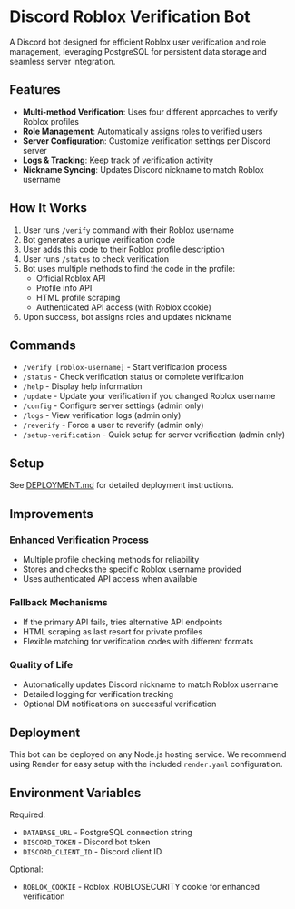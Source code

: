 # Discord Roblox Verification Bot

A Discord bot designed for efficient Roblox user verification and role management, leveraging PostgreSQL for persistent data storage and seamless server integration.

## Features

- **Multi-method Verification**: Uses four different approaches to verify Roblox profiles
- **Role Management**: Automatically assigns roles to verified users
- **Server Configuration**: Customize verification settings per Discord server
- **Logs & Tracking**: Keep track of verification activity
- **Nickname Syncing**: Updates Discord nickname to match Roblox username

## How It Works

1. User runs `/verify` command with their Roblox username
2. Bot generates a unique verification code
3. User adds this code to their Roblox profile description
4. User runs `/status` to check verification
5. Bot uses multiple methods to find the code in the profile:
   - Official Roblox API
   - Profile info API
   - HTML profile scraping
   - Authenticated API access (with Roblox cookie)
6. Upon success, bot assigns roles and updates nickname

## Commands

- `/verify [roblox-username]` - Start verification process
- `/status` - Check verification status or complete verification
- `/help` - Display help information
- `/update` - Update your verification if you changed Roblox username
- `/config` - Configure server settings (admin only)
- `/logs` - View verification logs (admin only)
- `/reverify` - Force a user to reverify (admin only)
- `/setup-verification` - Quick setup for server verification (admin only)

## Setup

See [DEPLOYMENT.md](DEPLOYMENT.md) for detailed deployment instructions.

## Improvements

### Enhanced Verification Process
- Multiple profile checking methods for reliability
- Stores and checks the specific Roblox username provided
- Uses authenticated API access when available

### Fallback Mechanisms
- If the primary API fails, tries alternative API endpoints
- HTML scraping as last resort for private profiles
- Flexible matching for verification codes with different formats

### Quality of Life
- Automatically updates Discord nickname to match Roblox username
- Detailed logging for verification tracking
- Optional DM notifications on successful verification

## Deployment

This bot can be deployed on any Node.js hosting service. We recommend using Render for easy setup with the included `render.yaml` configuration.

## Environment Variables

Required:
- `DATABASE_URL` - PostgreSQL connection string
- `DISCORD_TOKEN` - Discord bot token
- `DISCORD_CLIENT_ID` - Discord client ID

Optional:
- `ROBLOX_COOKIE` - Roblox .ROBLOSECURITY cookie for enhanced verification